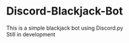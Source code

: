 # Discord-Blackjack-Bot
This is a simple blackjack bot using Discord.py 
<br />Still in development
